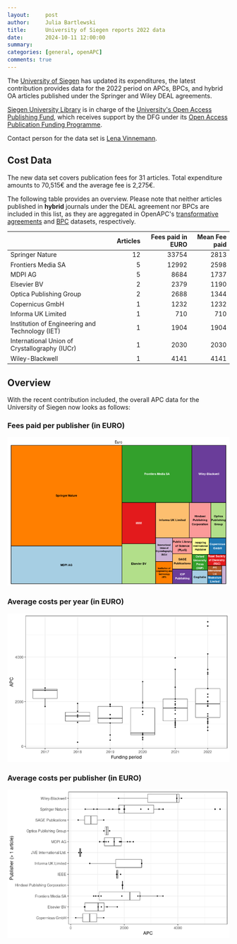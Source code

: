 ```yaml
---
layout:     post
author:     Julia Bartlewski
title:      University of Siegen reports 2022 data
date:       2024-10-11 12:00:00
summary:    
categories: [general, openAPC]
comments: true
---
```





The [University of Siegen](https://www.uni-siegen.de/start/index.html.en?lang=en) has updated its expenditures, the latest contribution provides data for the 2022 period on APCs, BPCs, and hybrid OA articles published under the Springer and Wiley DEAL agreements.

[Siegen University Library](https://www.ub.uni-siegen.de/index.php?id=1&L=1) is in charge of the [University's Open Access Publishing Fund](https://www.ub.uni-siegen.de/index.php?id=1510&L=1), which receives support by the DFG under its [Open Access Publication Funding Programme](https://www.dfg.de/en/research_funding/programmes/infrastructure/lis/open_access/infrastructure_funding/).

Contact person for the data set is [Lena Vinnemann](mailto:oa@ub.uni-siegen.de).

## Cost Data



The new data set covers publication fees for 31 articles. Total expenditure amounts to 70,515€ and the average fee is 2,275€. 

The following table provides an overview. Please note that neither articles published in **hybrid** journals under the DEAL agreement nor BPCs are included in this list, as they are aggregated in OpenAPC's [transformative agreements](https://github.com/OpenAPC/openapc-de/tree/master/data/transformative_agreements) and [BPC](https://github.com/OpenAPC/openapc-de/blob/master/data/bpc.csv) datasets, respectively.




|                                                | Articles| Fees paid in EURO| Mean Fee paid|
|:-----------------------------------------------|--------:|-----------------:|-------------:|
|Springer Nature                                 |       12|             33754|          2813|
|Frontiers Media SA                              |        5|             12992|          2598|
|MDPI AG                                         |        5|              8684|          1737|
|Elsevier BV                                     |        2|              2379|          1190|
|Optica Publishing Group                         |        2|              2688|          1344|
|Copernicus GmbH                                 |        1|              1232|          1232|
|Informa UK Limited                              |        1|               710|           710|
|Institution of Engineering and Technology (IET) |        1|              1904|          1904|
|International Union of Crystallography (IUCr)   |        1|              2030|          2030|
|Wiley-Blackwell                                 |        1|              4141|          4141|



## Overview

With the recent contribution included, the overall APC data for the University of Siegen now looks as follows: 

### Fees paid per publisher (in EURO)

![plot of chunk tree_siegen_2024_10_11_full](/figure/tree_siegen_2024_10_11_full-1.png)

###  Average costs per year (in EURO)

![plot of chunk box_siegen_2024_10_11_year_full](/figure/box_siegen_2024_10_11_year_full-1.png)

###  Average costs per publisher (in EURO)

![plot of chunk box_siegen_2024_10_11_publisher_full](/figure/box_siegen_2024_10_11_publisher_full-1.png)
